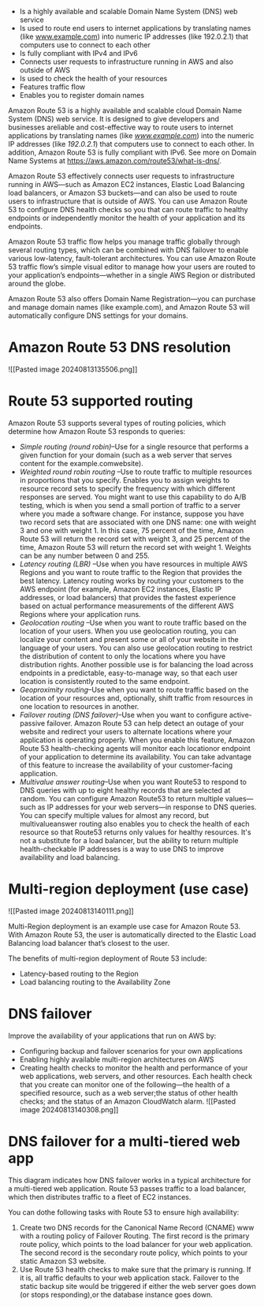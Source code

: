 - Is a highly available and scalable Domain Name System (DNS) web service
- Is used to route end users to internet applications by translating names (like www.example.com) into numeric IP addresses (like 192.0.2.1) that computers use to connect to each other
- Is fully compliant with IPv4 and IPv6
- Connects user requests to infrastructure running in AWS and also outside of AWS
- Is used to check the health of your resources
- Features traffic flow
- Enables you to register domain names

Amazon Route 53 is a highly available and scalable cloud Domain Name System (DNS) web service. It is designed to give developers and businesses areliable and cost-effective way to route users to internet applications by translating names (like *www.example.com*) into the numeric IP addresses (like *192.0.2.1*) that computers use to connect to each other. In addition, Amazon Route 53 is fully compliant with IPv6. See more on Domain Name Systems at https://aws.amazon.com/route53/what-is-dns/.

Amazon Route 53 effectively connects user requests to infrastructure running in AWS—such as Amazon EC2 instances, Elastic Load Balancing load balancers, or Amazon S3 buckets—and can also be used to route users to infrastructure that is outside of AWS. 
You can use Amazon Route 53 to configure DNS health checks so you that can route traffic to healthy endpoints or independently monitor the health of your application and its endpoints. 

Amazon Route 53 traffic flow helps you manage traffic globally through several routing types, which can be combined with DNS failover to enable various low-latency, fault-tolerant architectures. You can use Amazon Route 53 traffic flow’s simple visual editor to manage how your users are routed to your application’s endpoints—whether in a single AWS Region or distributed around the globe.

Amazon Route 53 also offers Domain Name Registration—you can purchase and manage domain names (like example.com), and Amazon Route 53 will automatically configure DNS settings for your domains.

# Amazon Route 53 DNS resolution
![[Pasted image 20240813135506.png]]

# Route 53 supported routing

Amazon Route 53 supports several types of routing policies, which determine how Amazon Route 53 responds to queries:
- *Simple routing (round robin)*–Use for a single resource that performs a given function for your domain (such as a web server that serves content for the example.comwebsite).
- *Weighted round robin routing* –Use to route traffic to multiple resources in proportions that you specify. Enables you to assign weights to resource record sets to specify the frequency with which different responses are served. You might want to use this capability to do A/B testing, which is when you send a small portion of traffic to a server where you made a software change. For instance, suppose you have two record sets that are associated with one DNS name: one with weight 3 and one with weight 1. In this case, 75 percent of the time, Amazon Route 53 will return the record set with weight 3, and 25 percent of the time, Amazon Route 53 will return the record set with weight 1. Weights can be any number between 0 and 255.
- *Latency routing (LBR)* –Use when you have resources in multiple AWS Regions and you want to route traffic to the Region that provides the best latency. Latency routing works by routing your customers to the AWS endpoint (for example, Amazon EC2 instances, Elastic IP addresses, or load balancers) that provides the fastest experience based on actual performance measurements of the different AWS Regions where your application runs. 
- *Geolocation routing* –Use when you want to route traffic based on the location of your users. When you use geolocation routing, you can localize your content and present some or all of your website in the language of your users. You can also use geolocation routing to restrict the distribution of content to only the locations where you have distribution rights. Another possible use is for balancing the load across endpoints in a predictable, easy-to-manage way, so that each user location is consistently routed to the same endpoint. 
- *Geoproximity routing*–Use when you want to route traffic based on the location of your resources and, optionally, shift traffic from resources in one location to resources in another. 
- *Failover routing (DNS failover)*–Use when you want to configure active-passive failover. Amazon Route 53 can help detect an outage of your website and redirect your users to alternate locations where your application is operating properly. When you enable this feature, Amazon Route 53 health-checking agents will monitor each locationor endpoint of your application to determine its availability. You can take advantage of this feature to increase the availability of your customer-facing application. 
- *Multivalue answer routing*–Use when you want Route53 to respond to DNS queries with up to eight healthy records that are selected at random. You can configure Amazon Route53 to return multiple values—such as IP addresses for your web servers—in response to DNS queries. You can specify multiple values for almost any record, but multivalueanswer routing also enables you to check the health of each resource so that Route53 returns only values for healthy resources. It's not a substitute for a load balancer, but the ability to return multiple health-checkable IP addresses is a way to use DNS to improve availability and load balancing.

# Multi-region deployment (use case)

![[Pasted image 20240813140111.png]]

Multi-Region deployment is an example use case for Amazon Route 53. With Amazon Route 53, the user is automatically directed to the Elastic Load Balancing load balancer that’s closest to the user.

The benefits of multi-region deployment of Route 53 include:
- Latency-based routing to the Region
- Load balancing routing to the Availability Zone

# DNS failover

Improve the availability of your applications that run on AWS by:
- Configuring backup and failover scenarios for your own applications
- Enabling highly available multi-region architectures on AWS
- Creating health checks to monitor the health and performance of your web applications, web servers, and other resources. Each health check that you create can monitor one of the following—the health of a specified resource, such as a web server;the status of other health checks; and the status of an Amazon CloudWatch alarm.
![[Pasted image 20240813140308.png]]

# DNS failover for a multi-tiered web app

This diagram indicates how DNS failover works in a typical architecture for a multi-tiered web application. Route 53 passes traffic to a load balancer, which then distributes traffic to a fleet of EC2 instances.

You can dothe following tasks with Route 53 to ensure high availability:
1. Create two DNS records for the Canonical Name Record (CNAME) www with a routing policy of Failover Routing. The first record is the primary route policy, which points to the load balancer for your web application. The second record is the secondary route policy, which points to your static Amazon S3 website.
2. Use Route 53 health checks to make sure that the primary is running. If it is, all traffic defaults to your web application stack. Failover to the static backup site would be triggered if either the web server goes down (or stops responding),or the database instance goes down.

